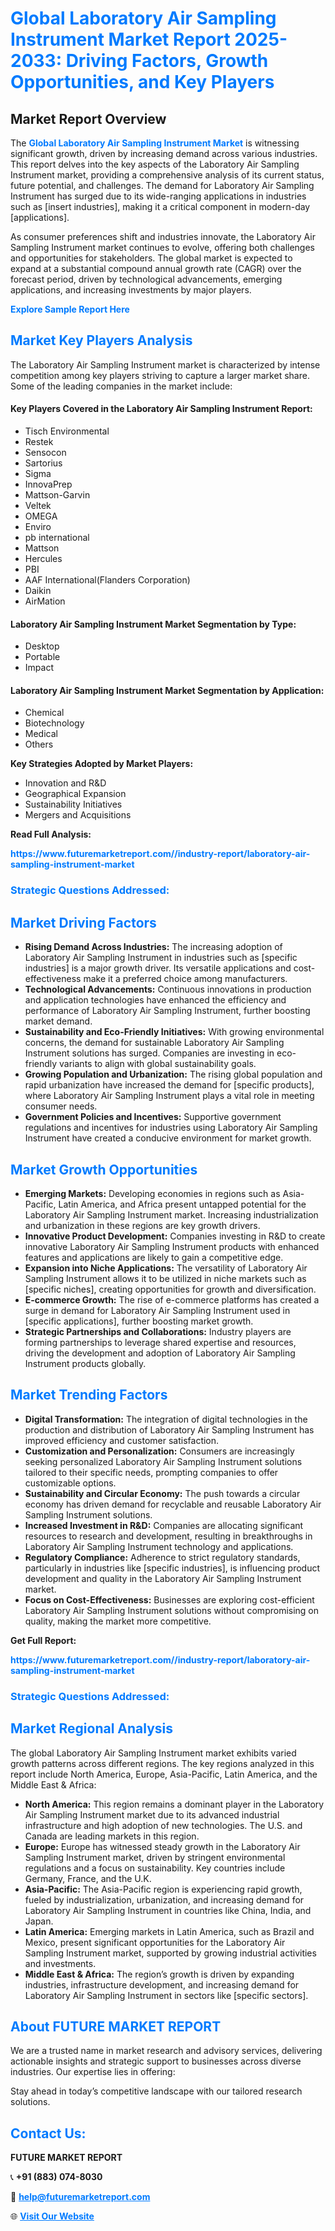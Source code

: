 <h1 style="color: #007BFF;">Global Laboratory Air Sampling Instrument Market Report 2025-2033: Driving Factors, Growth Opportunities, and Key Players</h1>

<section id="overview">
<h2>Market Report Overview</h2>
<p>The <a href="https://www.futuremarketreport.com//industry-report/laboratory-air-sampling-instrument-market" style="color: #007BFF; text-decoration: none;"><strong>Global Laboratory Air Sampling Instrument Market</strong></a> is witnessing significant growth, driven by increasing demand across various industries. This report delves into the key aspects of the Laboratory Air Sampling Instrument market, providing a comprehensive analysis of its current status, future potential, and challenges. The demand for Laboratory Air Sampling Instrument has surged due to its wide-ranging applications in industries such as [insert industries], making it a critical component in modern-day [applications].</p>
<p>As consumer preferences shift and industries innovate, the Laboratory Air Sampling Instrument market continues to evolve, offering both challenges and opportunities for stakeholders. The global market is expected to expand at a substantial compound annual growth rate (CAGR) over the forecast period, driven by technological advancements, emerging applications, and increasing investments by major players.</p>
</section>

<section id="overview">
<p><a href="https://www.futuremarketreport.com//request-sample/reportId=52922" style="color: #007BFF; text-decoration: none;"><strong>Explore Sample Report Here</strong></a></p>
</section>

<section id="key-players">
<h2 style="color: #007BFF;">Market Key Players Analysis</h2>
<p>The Laboratory Air Sampling Instrument market is characterized by intense competition among key players striving to capture a larger market share. Some of the leading companies in the market include:</p>
<h4>Key Players Covered in the Laboratory Air Sampling Instrument Report:</h4>
<ul><li>Tisch Environmental</li><li>Restek</li><li>Sensocon</li><li>Sartorius</li><li>Sigma</li><li>InnovaPrep</li><li>Mattson-Garvin</li><li>Veltek</li><li>OMEGA</li><li>Enviro</li><li>pb international</li><li>Mattson</li><li>Hercules</li><li>PBI</li><li>AAF International(Flanders Corporation)</li><li>Daikin</li><li>AirMation</li></ul>
<h4>Laboratory Air Sampling Instrument Market Segmentation by Type:</h4>
<ul><li>Desktop</li><li>Portable</li><li>Impact</li></ul>

<h4>Laboratory Air Sampling Instrument Market Segmentation by Application:</h4>
<ul><li>Chemical</li><li>Biotechnology</li><li>Medical</li><li>Others</li></ul>
<p><strong>Key Strategies Adopted by Market Players:</strong></p>
<ul>
<li>Innovation and R&D</li>
<li>Geographical Expansion</li>
<li>Sustainability Initiatives</li>
<li>Mergers and Acquisitions</li>
</ul>
</section>

<section>
<p><strong>Read Full Analysis: </strong></p><a href="https://www.futuremarketreport.com//industry-report/laboratory-air-sampling-instrument-market" style="color: #007BFF; text-decoration: none;"><strong>https://www.futuremarketreport.com//industry-report/laboratory-air-sampling-instrument-market</strong></a>
<h3 style="color: #007BFF;">Strategic Questions Addressed:</h3>
</section>

<section id="driving-factors">
<h2 style="color: #007BFF;">Market Driving Factors</h2>
<ul>
<li><strong>Rising Demand Across Industries:</strong> The increasing adoption of Laboratory Air Sampling Instrument in industries such as [specific industries] is a major growth driver. Its versatile applications and cost-effectiveness make it a preferred choice among manufacturers.</li>
<li><strong>Technological Advancements:</strong> Continuous innovations in production and application technologies have enhanced the efficiency and performance of Laboratory Air Sampling Instrument, further boosting market demand.</li>
<li><strong>Sustainability and Eco-Friendly Initiatives:</strong> With growing environmental concerns, the demand for sustainable Laboratory Air Sampling Instrument solutions has surged. Companies are investing in eco-friendly variants to align with global sustainability goals.</li>
<li><strong>Growing Population and Urbanization:</strong> The rising global population and rapid urbanization have increased the demand for [specific products], where Laboratory Air Sampling Instrument plays a vital role in meeting consumer needs.</li>
<li><strong>Government Policies and Incentives:</strong> Supportive government regulations and incentives for industries using Laboratory Air Sampling Instrument have created a conducive environment for market growth.</li>
</ul>
</section>

<section id="growth-opportunities">
<h2 style="color: #007BFF;">Market Growth Opportunities</h2>
<ul>
<li><strong>Emerging Markets:</strong> Developing economies in regions such as Asia-Pacific, Latin America, and Africa present untapped potential for the Laboratory Air Sampling Instrument market. Increasing industrialization and urbanization in these regions are key growth drivers.</li>
<li><strong>Innovative Product Development:</strong> Companies investing in R&D to create innovative Laboratory Air Sampling Instrument products with enhanced features and applications are likely to gain a competitive edge.</li>
<li><strong>Expansion into Niche Applications:</strong> The versatility of Laboratory Air Sampling Instrument allows it to be utilized in niche markets such as [specific niches], creating opportunities for growth and diversification.</li>
<li><strong>E-commerce Growth:</strong> The rise of e-commerce platforms has created a surge in demand for Laboratory Air Sampling Instrument used in [specific applications], further boosting market growth.</li>
<li><strong>Strategic Partnerships and Collaborations:</strong> Industry players are forming partnerships to leverage shared expertise and resources, driving the development and adoption of Laboratory Air Sampling Instrument products globally.</li>
</ul>
</section>

<section id="trending-factors">
<h2 style="color: #007BFF;">Market Trending Factors</h2>
<ul>
<li><strong>Digital Transformation:</strong> The integration of digital technologies in the production and distribution of Laboratory Air Sampling Instrument has improved efficiency and customer satisfaction.</li>
<li><strong>Customization and Personalization:</strong> Consumers are increasingly seeking personalized Laboratory Air Sampling Instrument solutions tailored to their specific needs, prompting companies to offer customizable options.</li>
<li><strong>Sustainability and Circular Economy:</strong> The push towards a circular economy has driven demand for recyclable and reusable Laboratory Air Sampling Instrument solutions.</li>
<li><strong>Increased Investment in R&D:</strong> Companies are allocating significant resources to research and development, resulting in breakthroughs in Laboratory Air Sampling Instrument technology and applications.</li>
<li><strong>Regulatory Compliance:</strong> Adherence to strict regulatory standards, particularly in industries like [specific industries], is influencing product development and quality in the Laboratory Air Sampling Instrument market.</li>
<li><strong>Focus on Cost-Effectiveness:</strong> Businesses are exploring cost-efficient Laboratory Air Sampling Instrument solutions without compromising on quality, making the market more competitive.</li>
</ul>
</section>

<section>
<p><strong>Get Full Report: </strong></p><a href="https://www.futuremarketreport.com//industry-report/laboratory-air-sampling-instrument-market" style="color: #007BFF; text-decoration: none;"><strong>https://www.futuremarketreport.com//industry-report/laboratory-air-sampling-instrument-market</strong></a>
<h3 style="color: #007BFF;">Strategic Questions Addressed:</h3>
</section>


<section id="regional-analysis">
<h2 style="color: #007BFF;">Market Regional Analysis</h2>
<p>The global Laboratory Air Sampling Instrument market exhibits varied growth patterns across different regions. The key regions analyzed in this report include North America, Europe, Asia-Pacific, Latin America, and the Middle East & Africa:</p>
<ul>
<li><strong>North America:</strong> This region remains a dominant player in the Laboratory Air Sampling Instrument market due to its advanced industrial infrastructure and high adoption of new technologies. The U.S. and Canada are leading markets in this region.</li>
<li><strong>Europe:</strong> Europe has witnessed steady growth in the Laboratory Air Sampling Instrument market, driven by stringent environmental regulations and a focus on sustainability. Key countries include Germany, France, and the U.K.</li>
<li><strong>Asia-Pacific:</strong> The Asia-Pacific region is experiencing rapid growth, fueled by industrialization, urbanization, and increasing demand for Laboratory Air Sampling Instrument in countries like China, India, and Japan.</li>
<li><strong>Latin America:</strong> Emerging markets in Latin America, such as Brazil and Mexico, present significant opportunities for the Laboratory Air Sampling Instrument market, supported by growing industrial activities and investments.</li>
<li><strong>Middle East & Africa:</strong> The region’s growth is driven by expanding industries, infrastructure development, and increasing demand for Laboratory Air Sampling Instrument in sectors like [specific sectors].</li>
</ul>
</section>

<footer>
<h2 style="color: #007BFF;">About FUTURE MARKET REPORT</h2>
<p>We are a trusted name in market research and advisory services, delivering actionable insights and strategic support to businesses across diverse industries. Our expertise lies in offering:</p>

<p>Stay ahead in today’s competitive landscape with our tailored research solutions.</p>

<h2 style="color: #007BFF;">Contact Us:</h2>
<p><strong>FUTURE MARKET REPORT</strong></p>
<p>📞 <strong>+91 (883) 074-8030</strong></p>
<p>📧 <strong><a href="mailto:help@futuremarketreport.com" style="color: #007BFF;">help@futuremarketreport.com</a></strong></p>
<p>🌐 <strong><a href="https://www.futuremarketreport.com/" style="color: #007BFF;">Visit Our Website</a></strong></p>
</footer>